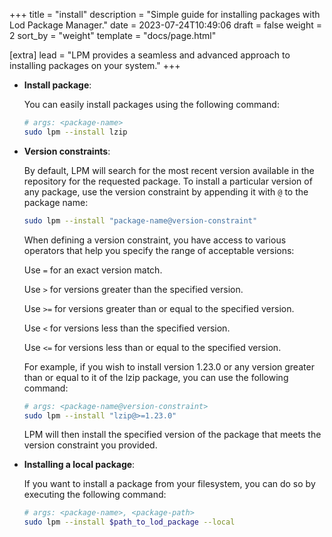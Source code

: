 +++
title = "install"
description = "Simple guide for installing packages with Lod Package Manager."
date = 2023-07-24T10:49:06
draft = false
weight = 2
sort_by = "weight"
template = "docs/page.html"

[extra]
lead = "LPM provides a seamless and advanced approach to installing packages on your system."
+++

- **Install package**:

    You can easily install packages using the following command:

    ```sh
    # args: <package-name>
    sudo lpm --install lzip
    ```

- **Version constraints**:

    By default, LPM will search for the most recent version available in the repository for the requested package.
    To install a particular version of any package, use the version constraint by appending it with `@` to the package name:

    ```sh
    sudo lpm --install "package-name@version-constraint"
    ```

    When defining a version constraint, you have access to various operators that help you specify the range of acceptable versions:

    Use `=` for an exact version match.

    Use `>` for versions greater than the specified version.

    Use `>=` for versions greater than or equal to the specified version.

    Use `<` for versions less than the specified version.

    Use `<=` for versions less than or equal to the specified version.

    For example, if you wish to install version 1.23.0 or any version greater than or equal to it of the lzip package, you can use the following command:

    ```sh
    # args: <package-name@version-constraint>
    sudo lpm --install "lzip@>=1.23.0"
    ```

    LPM will then install the specified version of the package that meets the version constraint you provided.

- **Installing a local package**:

    If you want to install a package from your filesystem, you can do so by executing the following command:

    ```sh
    # args: <package-name>, <package-path>
    sudo lpm --install $path_to_lod_package --local
    ```
